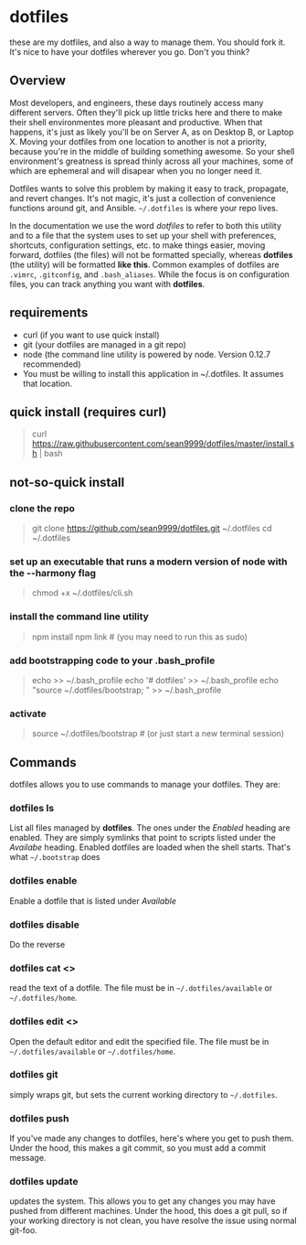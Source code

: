 dotfiles
========

these are my dotfiles, and also a way to manage them. You should fork it. It's nice to have your dotfiles wherever you go. Don't you think?

## Overview

Most developers, and engineers, these days routinely access many different servers. Often they'll pick up little tricks here and there to make their shell environmentes more pleasant and productive. When that happens, it's just as likely you'll be on Server A, as on Desktop B, or Laptop X. Moving your dotfiles from one location to another is not a priority, because you're in the middle of building something awesome. So your shell environment's greatness is spread thinly across all your machines, some of which are ephemeral and will disapear when you no longer need it.

Dotfiles wants to solve this problem by making it easy to track, propagate, and revert changes. It's not magic, it's just a collection of convenience functions around git, and Ansible. `~/.dotfiles` is where your repo lives.

In the documentation we use the word *dotfiles* to refer to both this utility and to a file that the system uses to set up your shell with preferences, shortcuts, configuration settings, etc. to make things easier, moving forward, dotfiles (the files) will not be formatted specially, whereas **dotfiles** (the utility) will be formatted **like this**. Common examples of dotfiles are `.vimrc`, `.gitconfig`, and `.bash_aliases`. While the focus is on configuration files, you can track anything you want with **dotfiles**.

## requirements
- curl (if you want to use quick install)
- git (your dotfiles are managed in a git repo)
- node (the command line utility is powered by node. Version 0.12.7 recommended)
- You must be willing to install this application in ~/.dotfiles. It assumes that location.

## quick install (requires curl)
> curl https://raw.githubusercontent.com/sean9999/dotfiles/master/install.sh | bash

## not-so-quick install

### clone the repo

> git clone https://github.com/sean9999/dotfiles.git ~/.dotfiles
> cd ~/.dotfiles

### set up an executable that runs a modern version of node with the --harmony flag

> chmod +x ~/.dotfiles/cli.sh

### install the command line utility

> npm install
> npm link # (you may need to run this as sudo)

### add bootstrapping code to your .bash_profile

> echo >> ~/.bash_profile
> echo '#	dotfiles' >> ~/.bash_profile
> echo "source ~/.dotfiles/bootstrap; " >> ~/.bash_profile

### activate

> source ~/.dotfiles/bootstrap # (or just start a new terminal session)

## Commands

dotfiles allows you to use commands to manage your dotfiles. They are:

### dotfiles ls

List all files managed by **dotfiles**. The ones under the *Enabled* heading are enabled. They are simply symlinks that point to scripts listed under the *Availabe* heading. Enabled dotfiles are loaded when the shell starts. That's what `~/.bootstrap` does

### dotfiles enable

Enable a dotfile that is listed under _Available_

### dotfiles disable

Do the reverse

### dotfiles cat <<dotfile>>

read the text of a dotfile. The file must be in `~/.dotfiles/available` or `~/.dotfiles/home`.

### dotfiles edit <<dotfile>>

Open the default editor and edit the specified file. The file must be in `~/.dotfiles/available` or `~/.dotfiles/home`.

### dotfiles git

simply wraps git, but sets the current working directory to `~/.dotfiles`.

### dotfiles push

If you've made any changes to dotfiles, here's where you get to push them. Under the hood, this makes a git commit, so you must add a commit message.

### dotfiles update

updates the system. This allows you to get any changes you may have pushed from different machines. Under the hood, this does a git pull, so if your working directory is not clean, you have resolve the issue using normal git-foo.




